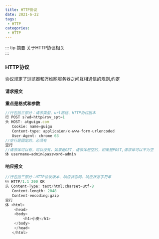 ```yaml
---
title: HTTP协议
date: 2021-6-22
tags:
 - HTTP
categories:
 - HTTP
---
```



::: tip 摘要
关于HTTP协议相关<br>
:::


<!-- more  正文部分 -->

### HTTP协议

协议规定了浏览器和万维网服务器之间互相通信的规则,约定

#### 请求报文

**重点是格式和参数**

```js
//行包括三部分：请求类型、url路径、HTTP协议版本
行 POST s?wd=http&rsv_spt=1 
头 HOST: atguigu.com
   Cookie: name=guigu
   Content-type: applicaion/x-www-form-urlencoded
   User-Agent: chrome 63
//空行是固定的，必须有
空行
//请求体可以有，可以没有，如果是GET，请求体是空的，如果是POST,请求体可以不为空
体 username=admin&password=admin

```

#### 响应报文

```js
//行包括三部分：HTTP协议版本、响应状态码、响应状态字符串
行 HTTP/1.1 200 OK
头 Content-Type: text/html;charset=utf-8
   Content-length: 2048
   Content-encoding:gzip
空行
体 <html>
	<head>
	<body>
		<h1>小皮</h1>
	</body>
	</head>
   </html>
```

